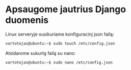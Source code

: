 # Apsaugome jautrius Django duomenis

Linux serveryje susikuriame konfiguracinį json failą:
```bash
vartotojas@ubuntu:~$ sudo touch /etc/config.json
```

Atsidarome sukurtą failą su nano:
```bash
vartotojas@ubuntu:~$ sudo nano /etc/config.json
```